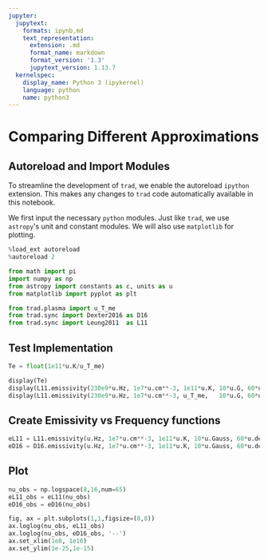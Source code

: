 ```yaml
---
jupyter:
  jupytext:
    formats: ipynb,md
    text_representation:
      extension: .md
      format_name: markdown
      format_version: '1.3'
      jupytext_version: 1.13.7
  kernelspec:
    display_name: Python 3 (ipykernel)
    language: python
    name: python3
---
```


# Comparing Different Approximations


## Autoreload and Import Modules

To streamline the development of `trad`, we enable the autoreload `ipython` extension.
This makes any changes to `trad` code automatically available in this notebook.

We first input the necessary `python` modules.  Just like `trad`, we use `astropy`'s unit and constant modules.
We will also use `matplotlib` for plotting.

```python
%load_ext autoreload
%autoreload 2

from math import pi
import numpy as np
from astropy import constants as c, units as u
from matplotlib import pyplot as plt

from trad.plasma import u_T_me
from trad.sync import Dexter2016 as D16
from trad.sync import Leung2011  as L11
```

## Test Implementation

```python
Te = float(1e11*u.K/u_T_me)

display(Te)
display(L11.emissivity(230e9*u.Hz, 1e7*u.cm**-3, 1e11*u.K, 10*u.G, 60*u.deg)())
display(L11.emissivity(230e9*u.Hz, 1e7*u.cm**-3, u_T_me,   10*u.G, 60*u.deg)(Te))
```

## Create Emissivity vs Frequency functions

```python
eL11 = L11.emissivity(u.Hz, 1e7*u.cm**-3, 1e11*u.K, 10*u.Gauss, 60*u.deg)
eD16 = D16.emissivity(u.Hz, 1e7*u.cm**-3, 1e11*u.K, 10*u.Gauss, 60*u.deg)
```

## Plot

```python
nu_obs = np.logspace(8,16,num=65)
eL11_obs = eL11(nu_obs)
eD16_obs = eD16(nu_obs)

fig, ax = plt.subplots(1,1,figsize=(8,8))
ax.loglog(nu_obs, eL11_obs)
ax.loglog(nu_obs, eD16_obs, '--')
ax.set_xlim(1e8, 1e16)
ax.set_ylim(1e-25,1e-15)
```
